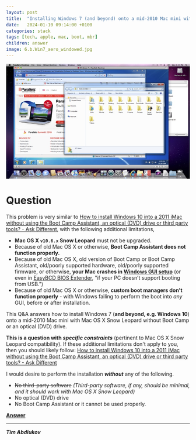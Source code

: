 ```yaml
---
layout: post
title:  "Installing Windows 7 (and beyond) onto a mid-2010 Mac mini with Mac OS X Snow Leopard without Boot Camp or an optical (DVD) drive – question"
date:   2024-01-10 09:14:00 +0100
categories: stack
tags: [tech, apple, mac, boot, mbr]
children: answer
image: 6.b.Win7_aero_windowed.jpg
---
```


![picture](./6.b.Win7_aero_windowed.jpg)

# Question

This problem is very similar to [How to install Windows 10 into a 2011 iMac without using the Boot Camp Assistant, an optical (DVD) drive or third party tools? - Ask Different](https://apple.stackexchange.com/q/308743/369389), with the following additional limitations,

* **Mac OS X `v10.6.x` Snow Leopard** must not be upgraded.
* Because of old Mac OS X or otherwise, **Boot Camp Assistant does not function properly.**
* Because of old Mac OS X, old version of Boot Camp or Boot Camp Assistant, old/poorly supported hardware, old/poorly supported firmware, or otherwise, **your Mac crashes in [Windows GUI setup](https://arstechnica.com/information-technology/2006/05/vistab2/2/)** (or even in [EasyBCD BIOS Extender](https://www.intowindows.com/how-to-boot-from-usb-drive-even-if-your-pc-doesnt-support-booting-from-usb/), "if your PC doesn’t support booting from USB.")
* Because of old Mac OS X or otherwise, **custom boot managers don't function properly** - with Windows failing to perform the boot into *any* GUI, before or after installation.

This Q&A answers how to install Windows 7 (**and beyond, e.g. Windows 10**) onto a mid-2010 Mac mini with Mac OS X Snow Leopard without Boot Camp or an optical (DVD) drive.

**This is a question with *specific constraints*** (pertinent to Mac OS X Snow Leopard compatibility). If these additional limitations don't apply to you, then you should likely follow: [How to install Windows 10 into a 2011 iMac without using the Boot Camp Assistant, an optical (DVD) drive or third party tools? - Ask Different](https://apple.stackexchange.com/q/308743/369389)

I would desire to perform the installation ***without*** any of the following.

- <s>No third-party software</s> *(Third-party software, if any, should be minimal, and it should work with Mac OS X Snow Leopard)*
- No optical (DVD) drive 
- No Boot Camp Assistant or it cannot be used properly.

**[Answer](../apple-466739-answer)**

---------------------------------

***Tim Abdiukov***
